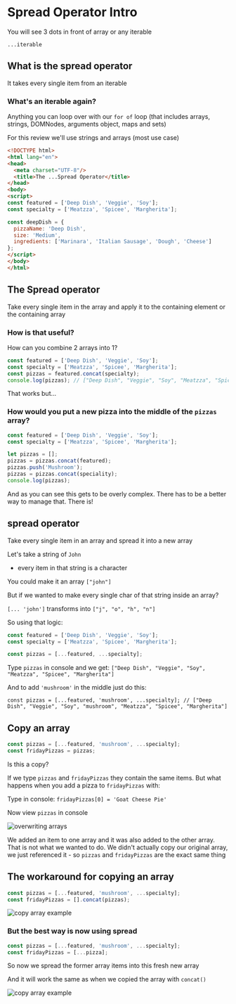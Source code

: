 # Spread Operator Intro
You will see 3 dots in front of array or any iterable

`...iterable`

## What is the spread operator
It takes every single item from an iterable

### What's an iterable again?
Anything you can loop over with our `for of` loop (that includes arrays, strings, DOMNodes, arguments object, maps and sets)

For this review we'll use strings and arrays (most use case)

```html
<!DOCTYPE html>
<html lang="en">
<head>
  <meta charset="UTF-8"/>
  <title>The ...Spread Operator</title>
</head>
<body>
<script>
const featured = ['Deep Dish', 'Veggie', 'Soy'];
const specialty = ['Meatzza', 'Spicee', 'Margherita'];

const deepDish = {
  pizzaName: 'Deep Dish',
  size: 'Medium',
  ingredients: ['Marinara', 'Italian Sausage', 'Dough', 'Cheese']
};
</script>
</body>
</html>
```

## The Spread operator
Take every single item in the array and apply it to the containing element or the containing array

### How is that useful?
How can you combine 2 arrays into 1?

```js
const featured = ['Deep Dish', 'Veggie', 'Soy'];
const specialty = ['Meatzza', 'Spicee', 'Margherita'];
const pizzas = featured.concat(specialty);
console.log(pizzas); // ["Deep Dish", "Veggie", "Soy", "Meatzza", "Spicee", "Margherita"]
```

That works but...

### How would you put a new pizza into the middle of the `pizzas` array?
```js
const featured = ['Deep Dish', 'Veggie', 'Soy'];
const specialty = ['Meatzza', 'Spicee', 'Margherita'];

let pizzas = [];
pizzas = pizzas.concat(featured);
pizzas.push('Mushroom');
pizzas = pizzas.concat(speciality);
console.log(pizzas);
```

And as you can see this gets to be overly complex. There has to be a better way to manage that. There is!

## spread operator
Take every single item in an array and spread it into a new array

Let's take a string of `John`

* every item in that string is a character

You could make it an array `["john"]` 

But if we wanted to make every single char of that string inside an array?

`[... 'john']` transforms into `["j", "o", "h", "n"]`

So using that logic:

```js
const featured = ['Deep Dish', 'Veggie', 'Soy'];
const specialty = ['Meatzza', 'Spicee', 'Margherita'];

const pizzas = [...featured, ...specialty];
```

Type `pizzas` in console and we get: `["Deep Dish", "Veggie", "Soy", "Meatzza", "Spicee", "Margherita"]`

And to add `'mushroom'` in the middle just do this:

`const pizzas = [...featured, 'mushroom', ...specialty]; // ["Deep Dish", "Veggie", "Soy", "mushroom", "Meatzza", "Spicee", "Margherita"]`

## Copy an array
```js
const pizzas = [...featured, 'mushroom', ...specialty];
const fridayPizzas = pizzas;
```

Is this a copy?

If we type `pizzas` and `fridayPizzas` they contain the same items. But what happens when you add a pizza to `fridayPizzas` with:

Type in console: `fridayPizzas[0] = 'Goat Cheese Pie'`

Now view `pizzas` in console

![overwriting arrays](https://i.imgur.com/mNPs6QQ.png)

We added an item to one array and it was also added to the other array. That is not what we wanted to do. We didn't actually copy our original array, we just referenced it - so `pizzas` and `fridayPizzas` are the exact same thing

## The workaround for copying an array
```js
const pizzas = [...featured, 'mushroom', ...specialty];
const fridayPizzas = [].concat(pizzas);
```

![copy array example](https://i.imgur.com/ZYLXJhR.png)

### But the best way is now using spread
```js
const pizzas = [...featured, 'mushroom', ...specialty];
const fridayPizzas = [...pizza];
```

So now we spread the former array items into this fresh new array

And it will work the same as when we copied the array with `concat()`

![copy array example](https://i.imgur.com/ZYLXJhR.png)
